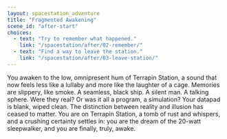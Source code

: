 ```yaml
---
layout: spacestation_adventure
title: "Fragmented Awakening"
scene_id: "after-start"
choices:
  - text: "Try to remember what happened."
    link: "/spacestation/after/02-remember/"
  - text: "Find a way to leave the station."
    link: "/spacestation/after/03-leave-station/"
---
```


You awaken to the low, omnipresent hum of Terrapin Station, a sound that now feels less like a lullaby and more like the laughter of a cage. Memories are slippery, like smoke. A seamless, black ship. A silent man. A talking sphere. Were they real? Or was it all a program, a simulation? Your datapad is blank, wiped clean. The distinction between reality and illusion has ceased to matter. You are on Terrapin Station, a tomb of rust and whispers, and a crushing certainty settles in: you are the dream of the 20-watt sleepwalker, and you are finally, truly, awake.
